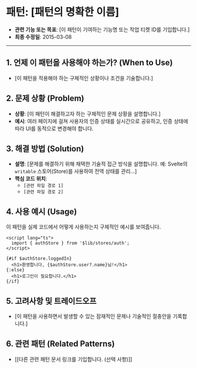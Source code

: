 # 패턴: [패턴의 명확한 이름]

* **관련 기능 또는 목표**: [이 패턴이 기여하는 기능명 또는 작업 티켓 ID를 기입합니다.]
* **최종 수정일**: 2015-03-08

---

## 1. 언제 이 패턴을 사용해야 하는가? (When to Use)

* [이 패턴을 적용해야 하는 구체적인 상황이나 조건을 기술합니다.]

## 2. 문제 상황 (Problem)

* **상황**: [이 패턴이 해결하고자 하는 구체적인 문제 상황을 설명합니다.]
* **예시**: 여러 페이지에 걸쳐 사용자의 인증 상태를 실시간으로 공유하고, 인증 상태에 따라 UI를 동적으로 변경해야 합니다.

## 3. 해결 방법 (Solution)

* **설명**: [문제를 해결하기 위해 채택한 기술적 접근 방식을 설명합니다. 예: Svelte의 `writable` 스토어(Store)를 사용하여 전역 상태를 관리...]
* **핵심 코드 위치**:
  * `[관련 파일 경로 1]`
  * `[관련 파일 경로 2]`

## 4. 사용 예시 (Usage)

이 패턴을 실제 코드에서 어떻게 사용하는지 구체적인 예시를 보여줍니다.

```svelte
<script lang="ts">
  import { authStore } from '$lib/stores/auth';
</script>

{#if $authStore.loggedIn}
  <h1>환영합니다, {$authStore.user?.name}님!</h1>
{:else}
  <h1>로그인이 필요합니다.</h1>
{/if}
```

## 5. 고려사항 및 트레이드오프

* [이 패턴을 사용하면서 발생할 수 있는 잠재적인 문제나 기술적인 절충안을 기록합니다.]

## 6. 관련 패턴 (Related Patterns)

* [[다른 관련 패턴 문서 링크를 기입합니다. (선택 사항)]]
